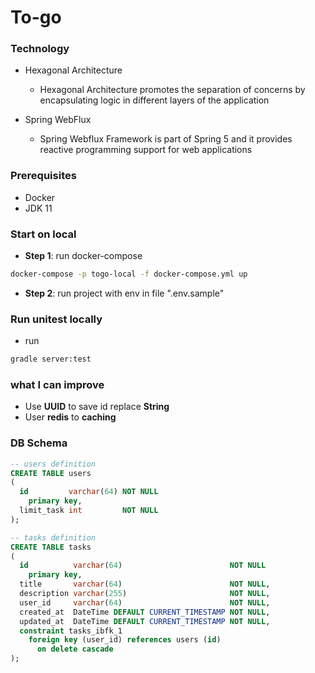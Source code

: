 # To-go

### Technology
- Hexagonal Architecture
  - Hexagonal Architecture promotes the separation of concerns by encapsulating logic in different layers of the application

- Spring WebFlux
  - Spring Webflux Framework is part of Spring 5 and it provides reactive programming support for web applications
  
### Prerequisites
- Docker
- JDK 11

### Start on local
- **Step 1**: run docker-compose 
```zsh
docker-compose -p togo-local -f docker-compose.yml up
```

- **Step 2**: run project with env in file ".env.sample"

### Run unitest locally

- run 
```zsh
gradle server:test
```

### what I can improve
- Use **UUID** to save id replace **String**
- User **redis** to **caching**

### DB Schema

```sql
-- users definition
CREATE TABLE users
(
  id         varchar(64) NOT NULL
    primary key,
  limit_task int         NOT NULL
);

-- tasks definition
CREATE TABLE tasks
(
  id          varchar(64)                        NOT NULL
    primary key,
  title       varchar(64)                        NOT NULL,
  description varchar(255)                       NOT NULL,
  user_id     varchar(64)                        NOT NULL,
  created_at  DateTime DEFAULT CURRENT_TIMESTAMP NOT NULL,
  updated_at  DateTime DEFAULT CURRENT_TIMESTAMP NOT NULL,
  constraint tasks_ibfk_1
    foreign key (user_id) references users (id)
      on delete cascade
);

```